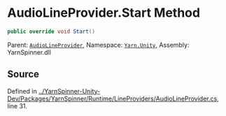 # AudioLineProvider.Start Method


```csharp
public override void Start()
```



<div class="class-metadata">

Parent: [`AudioLineProvider`](/api/csharp/yarn.unity/audiolineprovider.md), Namespace: [`Yarn.Unity`](/api/csharp/yarn.unity/README.md), Assembly: YarnSpinner.dll
</div>

## Source
Defined in [../YarnSpinner-Unity-Dev/Packages/YarnSpinner/Runtime/LineProviders/AudioLineProvider.cs](https://github.com/YarnSpinnerTool/YarnSpinner-Unity//blob/develop/Runtime/LineProviders/AudioLineProvider.cs#L31), line 31.
